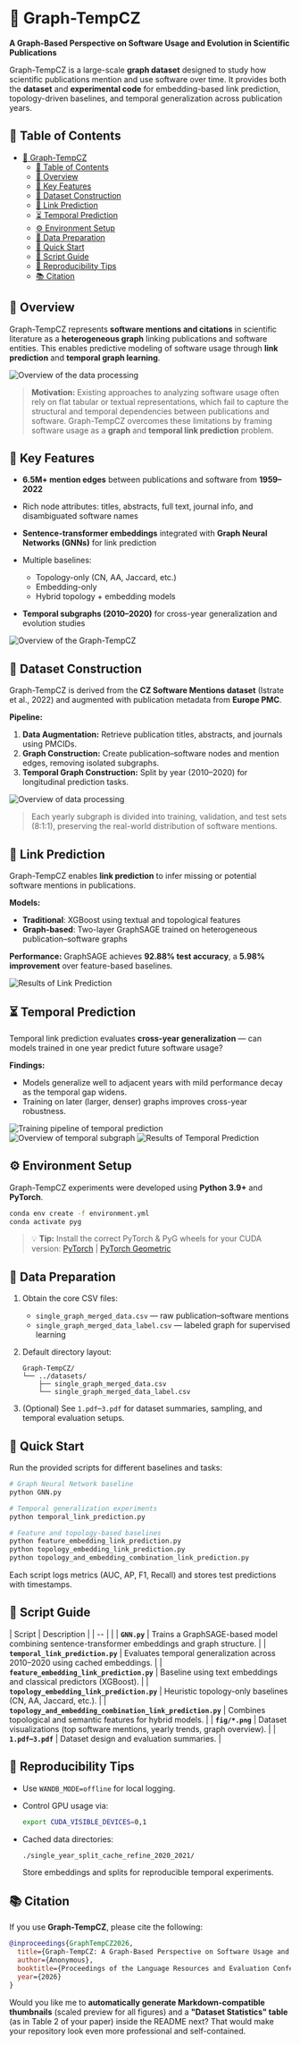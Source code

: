 

# 🧠 Graph-TempCZ

**A Graph-Based Perspective on Software Usage and Evolution in Scientific Publications**

Graph-TempCZ is a large-scale **graph dataset** designed to study how scientific publications mention and use software over time.
It provides both the **dataset** and **experimental code** for embedding-based link prediction, topology-driven baselines, and temporal generalization across publication years.



## 📑 Table of Contents

- [🧠 Graph-TempCZ](#-graph-tempcz)
  - [📑 Table of Contents](#-table-of-contents)
  - [🧩 Overview](#-overview)
  - [🚀 Key Features](#-key-features)
  - [🧱 Dataset Construction](#-dataset-construction)
  - [🔗 Link Prediction](#-link-prediction)
  - [⏳ Temporal Prediction](#-temporal-prediction)
  - [⚙️ Environment Setup](#️-environment-setup)
  - [📂 Data Preparation](#-data-preparation)
  - [🚀 Quick Start](#-quick-start)
  - [📜 Script Guide](#-script-guide)
  - [🔁 Reproducibility Tips](#-reproducibility-tips)
  - [📚 Citation](#-citation)



## 🧩 Overview

Graph-TempCZ represents **software mentions and citations** in scientific literature as a **heterogeneous graph** linking publications and software entities.
This enables predictive modeling of software usage through **link prediction** and **temporal graph learning**.

![Overview of the data processing](./fig/fig2.png)

> **Motivation:**
> Existing approaches to analyzing software usage often rely on flat tabular or textual representations, which fail to capture the structural and temporal dependencies between publications and software.
> Graph-TempCZ overcomes these limitations by framing software usage as a **graph** and **temporal link prediction** problem.



## 🚀 Key Features

* **6.5M+ mention edges** between publications and software from **1959–2022**
* Rich node attributes: titles, abstracts, full text, journal info, and disambiguated software names
* **Sentence-transformer embeddings** integrated with **Graph Neural Networks (GNNs)** for link prediction
* Multiple baselines:

  * Topology-only (CN, AA, Jaccard, etc.)
  * Embedding-only
  * Hybrid topology + embedding models
* **Temporal subgraphs (2010–2020)** for cross-year generalization and evolution studies

![Overview of the Graph-TempCZ](./fig/fig4.png)



## 🧱 Dataset Construction

Graph-TempCZ is derived from the **CZ Software Mentions dataset** (Istrate et al., 2022) and augmented with publication metadata from **Europe PMC**.

**Pipeline:**

1. **Data Augmentation:** Retrieve publication titles, abstracts, and journals using PMCIDs.
2. **Graph Construction:** Create publication–software nodes and mention edges, removing isolated subgraphs.
3. **Temporal Graph Construction:** Split by year (2010–2020) for longitudinal prediction tasks.

![Overview of data processing](./fig/fig2.png)

> Each yearly subgraph is divided into training, validation, and test sets (8:1:1), preserving the real-world distribution of software mentions.



## 🔗 Link Prediction

Graph-TempCZ enables **link prediction** to infer missing or potential software mentions in publications.

**Models:**

* **Traditional**: XGBoost using textual and topological features
* **Graph-based**: Two-layer GraphSAGE trained on heterogeneous publication–software graphs

**Performance:**
GraphSAGE achieves **92.88% test accuracy**, a **5.98% improvement** over feature-based baselines.

![Results of Link Prediction](./fig/fig6.png)



## ⏳ Temporal Prediction

Temporal link prediction evaluates **cross-year generalization** — can models trained in one year predict future software usage?

**Findings:**

* Models generalize well to adjacent years with mild performance decay as the temporal gap widens.
* Training on later (larger, denser) graphs improves cross-year robustness.

![Training pipeline of temporal prediction](./fig/fig3.png)
![Overview of temporal subgraph](./fig/fig5.png)
![Results of Temporal Prediction](./fig/fig7.png)



## ⚙️ Environment Setup

Graph-TempCZ experiments were developed using **Python 3.9+** and **PyTorch**.

```bash
conda env create -f environment.yml
conda activate pyg
```

> 💡 **Tip:**
> Install the correct PyTorch & PyG wheels for your CUDA version:
> [PyTorch](https://pytorch.org) | [PyTorch Geometric](https://pytorch-geometric.readthedocs.io)



## 📂 Data Preparation

1. Obtain the core CSV files:

   * `single_graph_merged_data.csv` — raw publication–software mentions
   * `single_graph_merged_data_label.csv` — labeled graph for supervised learning
2. Default directory layout:

   ```
   Graph-TempCZ/
   └── ../datasets/
       ├── single_graph_merged_data.csv
       └── single_graph_merged_data_label.csv
   ```
3. (Optional) See `1.pdf`–`3.pdf` for dataset summaries, sampling, and temporal evaluation setups.



## 🚀 Quick Start

Run the provided scripts for different baselines and tasks:

```bash
# Graph Neural Network baseline
python GNN.py

# Temporal generalization experiments
python temporal_link_prediction.py

# Feature and topology-based baselines
python feature_embedding_link_prediction.py
python topology_embedding_link_prediction.py
python topology_and_embedding_combination_link_prediction.py
```

Each script logs metrics (AUC, AP, F1, Recall) and stores test predictions with timestamps.



## 📜 Script Guide

| Script                                                      | Description                                                                                   |
| -- |  |
| **`GNN.py`**                                                | Trains a GraphSAGE-based model combining sentence-transformer embeddings and graph structure. |
| **`temporal_link_prediction.py`**                           | Evaluates temporal generalization across 2010–2020 using cached embeddings.                   |
| **`feature_embedding_link_prediction.py`**                  | Baseline using text embeddings and classical predictors (XGBoost).                            |
| **`topology_embedding_link_prediction.py`**                 | Heuristic topology-only baselines (CN, AA, Jaccard, etc.).                                    |
| **`topology_and_embedding_combination_link_prediction.py`** | Combines topological and semantic features for hybrid models.                                 |
| **`fig/*.png`**                                             | Dataset visualizations (top software mentions, yearly trends, graph overview).                |
| **`1.pdf`–`3.pdf`**                                         | Dataset design and evaluation summaries.                                                      |



## 🔁 Reproducibility Tips

* Use `WANDB_MODE=offline` for local logging.
* Control GPU usage via:

  ```bash
  export CUDA_VISIBLE_DEVICES=0,1
  ```
* Cached data directories:

  ```
  ./single_year_split_cache_refine_2020_2021/
  ```

  Store embeddings and splits for reproducible temporal experiments.



## 📚 Citation

If you use **Graph-TempCZ**, please cite the following:

```bibtex
@inproceedings{GraphTempCZ2026,
  title={Graph-TempCZ: A Graph-Based Perspective on Software Usage and Evolution in Scientific Publications},
  author={Anonymous},
  booktitle={Proceedings of the Language Resources and Evaluation Conference (LREC 2026)},
  year={2026}
}
```



Would you like me to **automatically generate Markdown-compatible thumbnails** (scaled preview for all figures) and a **"Dataset Statistics" table** (as in Table 2 of your paper) inside the README next?
That would make your repository look even more professional and self-contained.
